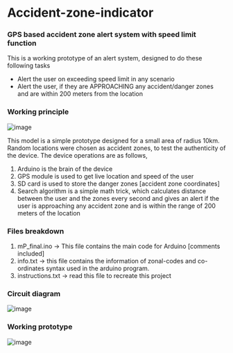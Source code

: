 # Accident-zone-indicator
### GPS based accident zone alert system with speed limit function
This is a working prototype of an alert system, designed to do these following tasks
- Alert the user on exceeding speed limit in any scenario
- Alert the user, if they are APPROACHING any accident/danger zones and are within 200 meters from the location

### Working principle

![image](https://user-images.githubusercontent.com/95964781/226907081-22a6db7b-12f6-4604-b967-ba79de36c930.png)

This model is a simple prototype designed for a small area of radius 10km. Random locations were chosen as accident zones, to test the authenticity of the device.
The device operations are as follows,
1. Arduino is the brain of the device
2. GPS module is used to get live location and speed of the user
3. SD card is used to store the danger zones [accident zone coordinates]
4. Search algorithm is a simple math trick, which calculates distance between the user and the zones every second and gives an alert if the user is approaching any accident zone and is within the range of 200 meters of the location

### Files breakdown
1. mP_final.ino -> This file contains the main code for Arduino [comments included]
2. info.txt -> this file contains the information of zonal-codes and co-ordinates syntax used in the arduino program.
3. instructions.txt -> read this file to recreate this project

### Circuit diagram

![image](https://user-images.githubusercontent.com/95964781/227138876-75b97337-17af-4c63-87f0-0e2fbfdd934d.png)

### Working prototype

![image](https://user-images.githubusercontent.com/95964781/227139116-50c97b0b-cbfb-404e-a38e-e33209d83a4e.png)
